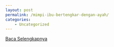 ```yaml
---
layout: post
permalink: /mimpi-ibu-bertengkar-dengan-ayah/
categories:
    - Uncategorized
---
```


[Baca Selengkapnya](/03)